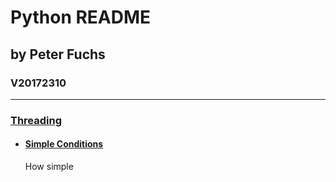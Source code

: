 # Python README
## by Peter Fuchs
### V20172310

---

### [Threading](threading/)

 * #### [Simple Conditions](threading/simple_condition_variable.py)
   How simple
